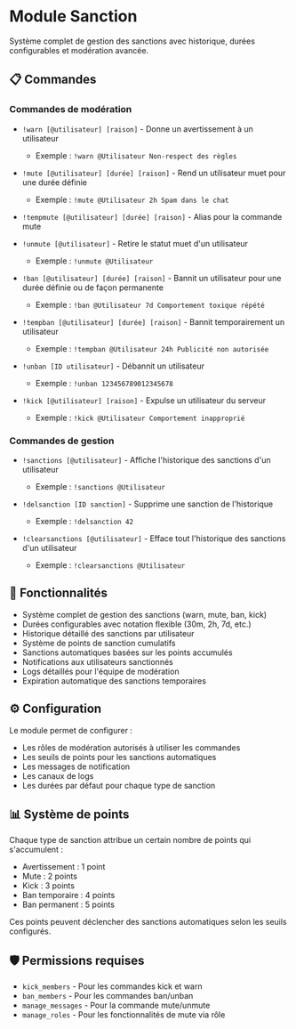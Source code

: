 # Module Sanction

Système complet de gestion des sanctions avec historique, durées configurables et modération avancée.

## 📋 Commandes

### Commandes de modération
- `!warn [@utilisateur] [raison]` - Donne un avertissement à un utilisateur
  - Exemple : `!warn @Utilisateur Non-respect des règles`

- `!mute [@utilisateur] [durée] [raison]` - Rend un utilisateur muet pour une durée définie
  - Exemple : `!mute @Utilisateur 2h Spam dans le chat`

- `!tempmute [@utilisateur] [durée] [raison]` - Alias pour la commande mute

- `!unmute [@utilisateur]` - Retire le statut muet d'un utilisateur
  - Exemple : `!unmute @Utilisateur`

- `!ban [@utilisateur] [durée] [raison]` - Bannit un utilisateur pour une durée définie ou de façon permanente
  - Exemple : `!ban @Utilisateur 7d Comportement toxique répété`

- `!tempban [@utilisateur] [durée] [raison]` - Bannit temporairement un utilisateur
  - Exemple : `!tempban @Utilisateur 24h Publicité non autorisée`

- `!unban [ID utilisateur]` - Débannit un utilisateur
  - Exemple : `!unban 123456789012345678`

- `!kick [@utilisateur] [raison]` - Expulse un utilisateur du serveur
  - Exemple : `!kick @Utilisateur Comportement inapproprié`

### Commandes de gestion
- `!sanctions [@utilisateur]` - Affiche l'historique des sanctions d'un utilisateur
  - Exemple : `!sanctions @Utilisateur`

- `!delsanction [ID sanction]` - Supprime une sanction de l'historique
  - Exemple : `!delsanction 42`

- `!clearsanctions [@utilisateur]` - Efface tout l'historique des sanctions d'un utilisateur
  - Exemple : `!clearsanctions @Utilisateur`

## 🔧 Fonctionnalités

- Système complet de gestion des sanctions (warn, mute, ban, kick)
- Durées configurables avec notation flexible (30m, 2h, 7d, etc.)
- Historique détaillé des sanctions par utilisateur
- Système de points de sanction cumulatifs
- Sanctions automatiques basées sur les points accumulés
- Notifications aux utilisateurs sanctionnés
- Logs détaillés pour l'équipe de modération
- Expiration automatique des sanctions temporaires

## ⚙️ Configuration

Le module permet de configurer :
- Les rôles de modération autorisés à utiliser les commandes
- Les seuils de points pour les sanctions automatiques
- Les messages de notification
- Les canaux de logs
- Les durées par défaut pour chaque type de sanction

## 📊 Système de points

Chaque type de sanction attribue un certain nombre de points qui s'accumulent :
- Avertissement : 1 point
- Mute : 2 points
- Kick : 3 points
- Ban temporaire : 4 points
- Ban permanent : 5 points

Ces points peuvent déclencher des sanctions automatiques selon les seuils configurés.

## 🛡️ Permissions requises

- `kick_members` - Pour les commandes kick et warn
- `ban_members` - Pour les commandes ban/unban
- `manage_messages` - Pour la commande mute/unmute
- `manage_roles` - Pour les fonctionnalités de mute via rôle 